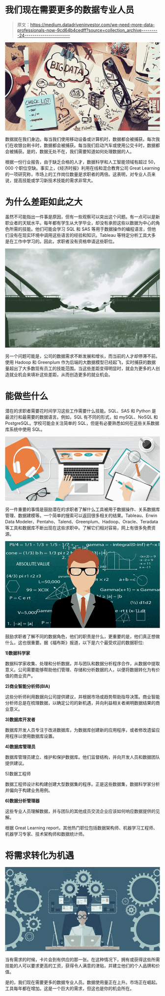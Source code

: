 # 我们现在需要更多的数据专业人员

> 原文：<https://medium.datadriveninvestor.com/we-need-more-data-professionals-now-9cd64b4cedff?source=collection_archive---------24----------------------->

![](img/f532c91f8c15bcfdbaf0feacc8953f35.png)

数据就在我们身边。每当我们使用移动设备或计算机时，数据都会被捕获。每次我们在收银台刷卡时，数据都会被捕获。每当我们启动汽车或使用公交卡时，数据都会被捕获。是的，数据无处不在，我们需要知道如何处理数据的人。

根据一份行业报告，由于缺乏合格的人才，数据科学和人工智能领域有超过 50，000 个职位空缺。事实上，《经济时报》利用在线和混合教育公司 Great Learning 的一项研究称，市场上的工作岗位数量是求职者的两倍。这表明，对专业人员来说，提高技能或学习新技术技能的需求非常大。

# 为什么差距如此之大

虽然不可能指出一件事是原因，但有一些观察可以突出这个问题。有一点可以是新职业者的天赋水平。每年都有学生从大学毕业，却没有承担这些以数据为中心的角色所需的技能。他们可能会学习 SQL 和 SAS 等用于数据操作的编程语言，但他们没有在现实环境中调用这些语言的经验和知识。Tableau 等特定分析工具大多是在工作中学习的。因此，求职者没有资格申请这些职位。

![](img/05096d22678be090b953378a02381e07.png)

另一个问题可能是，公司的数据需求不断发展和增长，而当前的人才却停滞不前。使用 Hadoop 和 Greenplum 作为后端的大数据模型已经起飞，实时捕获的数据量超出了大多数现有员工的技能范围。当这些差距变得明显时，就会为更多的人创造就业机会来填补这些差距，从而创造更多的就业机会。

# **能做些什么**

潜在的求职者需要花时间学习这些工作需要什么技能。SQL、SAS 和 Python 是最流行和最需要的数据语言。例如，SQL 有不同的形式，如 mySQL、NoSQL 和 PostgreSQL。学校可能会关注简单的 SQL，但是有必要熟悉如何在这些关系数据库系统中使用 SQL。

![](img/2d0cd264a20a45d87337af4b3dd1fbb9.png)

另一件重要的事情是鼓励潜在的求职者了解什么工具被用于数据操作、关系数据库管理、数据建模等。一个简单的搜索可以返回很多相关的结果。Tableau、Erwin Data Modeler、Pentaho、Talend、Greenplum、Hadoop、Oracle、Teradata 等工具和数据库不断出现在这些求职中。了解它们相对容易，网上有很多免费资源。

![](img/3edb71086c1c1d41d6a2adec27a85f25.png)

鼓励求职者了解不同的数据角色，他们的职责是什么，更重要的是，他们真正想做什么，这也很重要。据《福布斯》报道，以下是六个最受欢迎的数据职位:

**1)数据科学家**

数据科学家收集、处理和分析数据，并与团队和数据分析程序合作，从数据中提取意义。公司需要能够帮助他们管理、存储和分析数据的人，以便将数据转化为有价值的商业资产。

**2)商业智能分析师(BIA)**

这些分析师利用数据向公司提供建议，并根据市场或趋势帮助指导决策。商业智能分析师总是在梳理数据，以确定公司的新机遇，并向利益相关者阐明数据结果的商业意义。

**3)数据库开发者**

数据库开发人员专注于改进数据库，为数据库创建新的应用程序，或者修改遗留应用程序以使用数据库设置。

**4)数据库管理员**

数据库管理员建立、维护和保护数据库。他们监督结构，并向开发人员和数据团队提供建议。

5)数据工程师

数据工程师设计和构建创建大型数据集的程序。正是这些数据集，数据科学家分析并偏向于构建业务用例。

**6)数据分析管理器**

这些专业人员理解数据，并与团队的其他成员交流企业应该如何响应数据提供的见解。

根据 Great Learning report，其他热门职位包括数据架构师、机器学习工程师、机器学习专家、技术架构师和数据统计师。

# 将需求转化为机遇

![](img/f85da220e6b16d17615ff1db10a3505b.png)

当有需求的时候，卡片会到有供应的那一张。在这种情况下，拥有或获得这些所需技能的人可以要求更高的工资，获得令人满意的津贴，并建立他们的个人品牌和价值。

是的，我们现在需要更多的数据专业人员。数据使用量正在上升。市场正在崛起。工具每年都在增加。这是一个巨大的需求，但这也是你的机会所在。